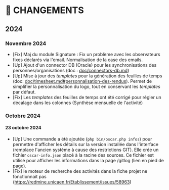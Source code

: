 # 📢 CHANGEMENTS

## 2024

### Novembre 2024
 - [Fix] Maj du module Signature : Fix un problème avec les observateurs fixes déclarés via l'email. Normalisation de la case des emails.
 - [Up] Ajout d'un connector DB (Oracle) pour les synchronisations des personnes/organisations (doc : [doc/connectors-db.md](doc/connectors-db.md))
 - [Up] Mise à jour des *templates* pour la génération des feuilles de temps (doc: [doc/timesheet.md#personnalisation-des-rendus](doc/timesheet.md#personnalisation-des-rendus)). Permet de simplifier la personnalisation du logo, tout en conservant les *templates* par défaut.
 - [Fix] Les *templates* des feuilles de temps ont été corrigé pour régler un décalage dans les colonnes (Synthèse mensuelle de l'activité)

### Octobre 2024

#### 23 octobre 2024
 - [Up] Une commande a été ajoutée (`php bin/oscar.php infos`) pour permettre d'afficher les détails sur la version installée dans l'interface (remplace l'ancien système à cause des restrictions GIT). Elle crée un fichier `oscar-info.json` placé à la racine des sources. Ce fichier est utilisé pour afficher les informations dans la page /gitlog (lien en pied de page).
 - [Fix] le moteur de recherche des activités dans la fiche projet ne fonctionnait pas (https://redmine.unicaen.fr/Etablissement/issues/58963)